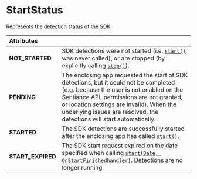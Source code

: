 # StartStatus

Represents the detection status of the SDK.

| **Attributes** |  |
| :--- | :--- |
| **NOT\_STARTED** | SDK detections were not started \(i.e. [`start()`](../sentiance.md#start) was never called\), or are stopped \(by explicitly calling [`stop()`](../sentiance.md#stop)\). |
| **PENDING** | The enclosing app requested the start of SDK detections, but it could not be completed \(e.g. because the user is not enabled on the Sentiance API, permissions are not granted, or location settings are invalid\). When the underlying issues are resolved, the detections will start automatically. |
| **STARTED** | The SDK detections are successfully started after the enclosing app has called [`start()`](../sentiance.md#start). |
| **START\_EXPIRED** | The SDK start request expired on the date specified when calling [`start(Date, OnStartFinishedhandler)`](../sentiance.md#start-1). Detections are no longer running. |



